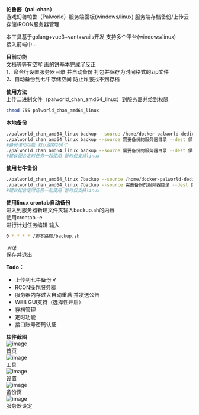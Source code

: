 **帕鲁酱（pal-chan）**\
游戏幻兽帕鲁（Palworld）服务端面板(windows/linux) 服务端存档备份/上传云存储/RCON服务器管理

本工具基于golang+vue3+vant+wails开发 支持多个平台(windows/linux)  
接入前端中...  

**目前功能**\
文档等等有空写 画的饼基本完成了反正  
1、命令行设置服务器目录 并自动备份 打包并保存为时间格式的zip文件\
2、自动备份到七牛存储空间 防止炸服找不到存档

**使用方法**\
上传二进制文件（palworld\_chan\_amd64\_linux）到服务器并给到权限

```bash
chmod 755 palworld_chan_amd64_linux
```

**本地备份**

```bash
./palworld_chan_amd64_linux backup --source /home/docker-palworld-dedicated-server/game/Pal/Saved --dest /root/backup/
./palworld_chan_amd64_linux backup --source 需要备份的服务器目录 --dest 保存备份文件目录
#备份滚动功能 默认保存200个
./palworld_chan_amd64_linux backup --source 需要备份的服务器目录 --dest 保存备份文件目录 --backupCount 保留备份数
#建议配合定时任务一起使用 暂时仅支持linux
```

**使用七牛备份**

```bash
./palworld_chan_amd64_linux 7backup --source /home/docker-palworld-dedicated-server/game/Pal/Saved --dest /root/backup/  --ak accessToken --sk secretKey --bucket bucket存储空间
./palworld_chan_amd64_linux 7backup --source 需要备份的服务器目录 --dest 保存备份文件目录 --ak accessToken --sk secretKey --bucket bucket存储空间
#建议配合定时任务一起使用 暂时仅支持linux
```

**使用linux crontab自动备份**\
进入到服务器新建文件夹输入backup.sh的内容\
使用crontab -e\
进行计划任务编辑 输入

```bash
0 * * * * /脚本路径/backup.sh
```

\:wq!\
保存并退出

**Todo：**

*   上传到七牛备份 √
*   RCON操作服务器
*   服务器内存过大自动重启 并发送公告
*   WEB GUI支持（选择性开启）
*   存档管理
*   定时功能
*   接口账号密码认证


**软件截图**  
![image](https://github.com/LunacyZeus/palworld-chan/blob/main/screenshots/index.png)  
首页  
![image](https://github.com/LunacyZeus/palworld-chan/blob/main/screenshots/tool.png)  
工具  
![image](https://github.com/LunacyZeus/palworld-chan/blob/main/screenshots/setting.png?raw=true)  
设置  
![image](https://github.com/LunacyZeus/palworld-chan/blob/main/screenshots/backup.png?raw=true)  
备份页  
![image](https://github.com/LunacyZeus/palworld-chan/blob/main/screenshots/server_setting.png?raw=true)  
服务器设定  